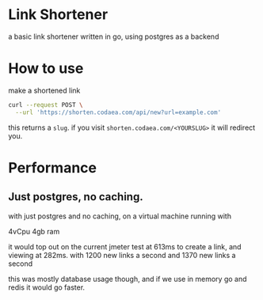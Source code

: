 # Link Shortener

a basic link shortener written in go, using postgres as a backend

# How to use

make a shortened link

```sh
curl --request POST \
  --url 'https://shorten.codaea.com/api/new?url=example.com'
```
this returns a `slug`. if you visit `shorten.codaea.com/<YOURSLUG>` it will redirect you.

# Performance

## Just postgres, no caching. 

with just postgres and no caching, on a virtual machine running with 

4vCpu
4gb ram

it would top out on the current jmeter test at 613ms to create a link, and viewing at 282ms. with 1200 new links a second and 1370 new links a second

this was mostly database usage though, and if we use in memory go and redis it would go faster.
